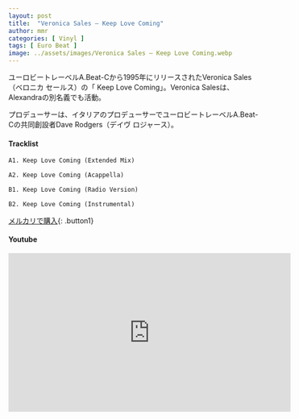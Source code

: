 ```yaml
---
layout: post
title:  "Veronica Sales – Keep Love Coming"
author: mmr
categories: [ Vinyl ]
tags: [ Euro Beat ]
image: ../assets/images/Veronica Sales – Keep Love Coming.webp
---
```


ユーロビートレーベルA.Beat-Cから1995年にリリースされたVeronica Sales（ベロニカ セールス）の「 Keep Love Coming」。Veronica Salesは、Alexandraの別名義でも活動。

プロデューサーは、イタリアのプロデューサーでユーロビートレーベルA.Beat-Cの共同創設者Dave Rodgers（デイヴ ロジャース）。

#### Tracklist
```md
A1. Keep Love Coming (Extended Mix)

A2. Keep Love Coming (Acappella)

B1. Keep Love Coming (Radio Version)

B2. Keep Love Coming (Instrumental)
```

[メルカリで購入](https://jp.mercari.com/item/m18872108798?afid=6142608987){: .button1}

#### Youtube
<iframe width="560" height="315" src="https://www.youtube.com/embed/si6RkYEMXCw?si=DIcNRraPT9CK2r5I" title="YouTube video player" frameborder="0" allow="accelerometer; autoplay; clipboard-write; encrypted-media; gyroscope; picture-in-picture; web-share" referrerpolicy="strict-origin-when-cross-origin" allowfullscreen></iframe>